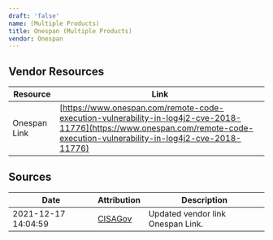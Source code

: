 ```yaml
---
draft: 'false'
name: (Multiple Products)
title: Onespan (Multiple Products)
vendor: Onespan
---
```


## Vendor Resources
| Resource | Link |
| --- | --- |
| Onespan Link | [https://www.onespan.com/remote-code-execution-vulnerability-in-log4j2-cve-2018-11776](https://www.onespan.com/remote-code-execution-vulnerability-in-log4j2-cve-2018-11776) |



## Sources
| Date | Attribution | Description |
| --- | --- | --- |
| 2021-12-17 14:04:59 | [CISAGov](https://raw.githubusercontent.com/cisagov/log4j-affected-db/develop/README.md) | Updated vendor link Onespan Link.  |
